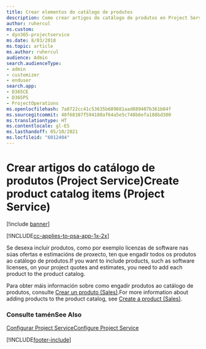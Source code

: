 ```yaml
---
title: Crear elementos do catálogo de produtos
description: Como crear artigos do catálogo de produtos en Project Service
author: ruhercul
ms.custom:
- dyn365-projectservice
ms.date: 8/03/2018
ms.topic: article
ms.author: ruhercul
audience: Admin
search.audienceType:
- admin
- customizer
- enduser
search.app:
- D365CE
- D365PS
- ProjectOperations
ms.openlocfilehash: 7a0722cc41c53635b689681aad889407b361b04f
ms.sourcegitcommit: 40f68387f594180af64a5e5c748b6efa188bd300
ms.translationtype: HT
ms.contentlocale: gl-ES
ms.lasthandoff: 05/10/2021
ms.locfileid: "6012404"
---
```

# <a name="create-product-catalog-items-project-service"></a><span data-ttu-id="a4308-103">Crear artigos do catálogo de produtos (Project Service)</span><span class="sxs-lookup"><span data-stu-id="a4308-103">Create product catalog items (Project Service)</span></span>

[!include [banner](../includes/psa-now-project-operations.md)]

[!INCLUDE[cc-applies-to-psa-app-1x-2x](../includes/cc-applies-to-psa-app-1x-2x.md)]

<span data-ttu-id="a4308-104">Se desexa incluír produtos, como por exemplo licenzas de software nas súas ofertas e estimacións de proxecto, ten que engadir todos os produtos ao catálogo de produtos.</span><span class="sxs-lookup"><span data-stu-id="a4308-104">If you want to include products, such as software licenses, on your project quotes and estimates, you need to add each product to the product catalog.</span></span>  
  
 <span data-ttu-id="a4308-105">Para obter máis información sobre como engadir produtos ao catálogo de produtos, consulte [Crear un produto (Sales)](/dynamics365/sales-enterprise/create-product-sales).</span><span class="sxs-lookup"><span data-stu-id="a4308-105">For more information about adding products to the product catalog, see [Create a product (Sales)](/dynamics365/sales-enterprise/create-product-sales).</span></span>  
  
### <a name="see-also"></a><span data-ttu-id="a4308-106">Consulte tamén</span><span class="sxs-lookup"><span data-stu-id="a4308-106">See Also</span></span>  
 [<span data-ttu-id="a4308-107">Configurar Project Service</span><span class="sxs-lookup"><span data-stu-id="a4308-107">Configure Project Service</span></span>](../psa/configure.md)


[!INCLUDE[footer-include](../includes/footer-banner.md)]